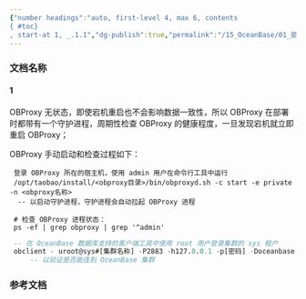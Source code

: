 ```yaml
---
{"number headings":"auto, first-level 4, max 6, contents
{ #toc}
, start-at 1, _.1.1","dg-publish":true,"permalink":"/15_OceanBase/01_部署 OceanBase 数据库/部署，管理 OceanBase 数据库/部署，管理 OBProxy/生产环境运行 OBProxy - 守护进程/","dgPassFrontmatter":true}
---
```



### 文档名称
#### 1 

OBProxy 无状态，即使宕机重启也不会影响数据一致性，所以 OBProxy 在部署时都带有一个守护进程，周期性检查 OBProxy 的健康程度，一旦发现宕机就立即重启 OBProxy；

OBProxy 手动启动和检查过程如下：

```shell
 登录 OBProxy 所在的宿主机，使用 admin 用户在命令行工具中运行
 /opt/taobao/install/<obproxy目录>/bin/obproxyd.sh -c start -e private -n <obproxy名称>
  -- 以启动守护进程，守护进程会自动拉起 OBProxy 进程
 
 # 检查 OBProxy 进程状态：
 ps -ef | grep obproxy | grep '^admin'
```



```sql
 -- 在 OceanBase 数据库支持的客户端工具中使用 root 用户登录集群的 sys 租户
 obclient - uroot@sys#[集群名称] -P2883 -h127.0.0.1 -p[密码] -Doceanbase -c
	 -- 以验证是否能连到 OceanBase 集群
```

### 参考文档


